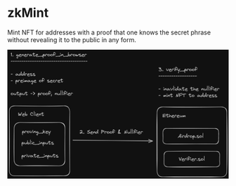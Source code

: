 # zkMint

Mint NFT for addresses with a proof that one knows the secret phrase without revealing it to the public in any form.

![diagram](./diagram.png)

